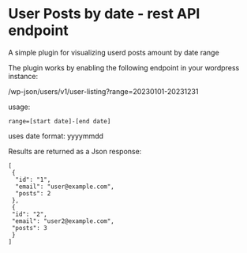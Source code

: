 # User Posts by date - rest API endpoint
A simple plugin for visualizing userd posts amount by date range

The plugin works by enabling the following endpoint in your wordpress instance:

/wp-json/users/v1/user-listing?range=20230101-20231231

usage:

```range=[start date]-[end date]```

uses date format: yyyymmdd

Results are returned as a Json response:

```
[
 {
  "id": "1",
  "email": "user@example.com",
  "posts": 2
 },
 {
 "id": "2",
 "email": "user2@example.com",
 "posts": 3
 }
]
```
